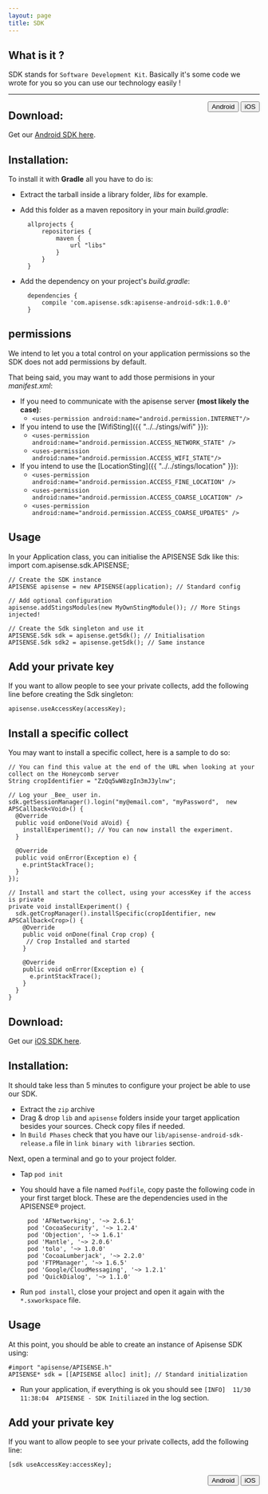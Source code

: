 ```yaml
---
layout: page
title: SDK
---
```


<script type="text/javascript" src="../../../../scripts/get.js"></script>

## What is it ?

SDK stands for `Software Development Kit`. Basically it's some code we wrote for you so you can use our technology easily !

<hr/>

<div style="float:right">
<button onClick="displayAndroid()" type="button" class="btn btn-primary navbar-btn" id="android-btn">Android</button>
<button onClick="displayIOS()" type="button" class="btn btn-default navbar-btn" id="ios-btn">iOS</button>
</div>

<div id="show-android" markdown="1">

## Download: 

Get our [Android SDK here](../../get/apisense-android-sdk.tgz).

## Installation:

To install it with __Gradle__ all you have to do is:

- Extract the tarball inside a library folder, _libs_ for example.
- Add this folder as a maven repository in your main _build.gradle_:

        allprojects {
            repositories {
                maven {
                    url "libs"
                }
            }
        }

- Add the dependency on your project's _build.gradle_:

        dependencies {
            compile 'com.apisense.sdk:apisense-android-sdk:1.0.0'
        }

## permissions

We intend to let you a total control on your application permissions so the SDK does not add permissions by default.

That being said, you may want to add those permisions in your _manifest.xml_:

- If you need to communicate with the apisense server __(most likely the case)__:
    - `<uses-permission android:name="android.permission.INTERNET"/>`
-  If you intend to use the [WifiSting]({{ "../../stings/wifi" }}):
    - `<uses-permission android:name="android.permission.ACCESS_NETWORK_STATE" />`
    - `<uses-permission android:name="android.permission.ACCESS_WIFI_STATE"/>`
- If you intend to use the [LocationSting]({{ "../../stings/location" }}):
    - `<uses-permission android:name="android.permission.ACCESS_FINE_LOCATION" />`
    - `<uses-permission android:name="android.permission.ACCESS_COARSE_LOCATION" />`
    - `<uses-permission android:name="android.permission.ACCESS_COARSE_UPDATES" />`


## Usage

In your Application class, you can initialise the APISENSE Sdk like this:
    import com.apisense.sdk.APISENSE;

    // Create the SDK instance
    APISENSE apisense = new APISENSE(application); // Standard config

    // Add optional configuration
    apisense.addStingsModules(new MyOwnStingModule()); // More Stings injected!

    // Create the Sdk singleton and use it
    APISENSE.Sdk sdk = apisense.getSdk(); // Initialisation
    APISENSE.Sdk sdk2 = apisense.getSdk(); // Same instance
    
## Add your private key

If you want to allow people to see your private collects, add the following line before creating the Sdk singleton:

    apisense.useAccessKey(accessKey);

## Install a specific collect

You may want to install a specific collect, here is a sample to do so:

    // You can find this value at the end of the URL when looking at your collect on the Honeycomb server
    String cropIdentifier = "ZzQq5wW8zgIn3mJ3ylnw";

    // Log your _Bee_ user in.
    sdk.getSessionManager().login("my@email.com", "myPassword",  new APSCallback<Void>() {
      @Override
      public void onDone(Void aVoid) {
        installExperiment(); // You can now install the experiment.
      }

      @Override
      public void onError(Exception e) {
        e.printStackTrace();
      }
    });

    // Install and start the collect, using your accessKey if the access is private
    private void installExperiment() {
      sdk.getCropManager().installSpecific(cropIdentifier, new APSCallback<Crop>() {
        @Override
        public void onDone(final Crop crop) {
         // Crop Installed and started
        }

        @Override
        public void onError(Exception e) {
          e.printStackTrace();
        }
      }
    }

</div>

<div id="show-ios" markdown="1"> 

## Download: 

Get our [iOS SDK here](../../get/apisense-ios-sdk-release.zip).

## Installation:

It should take less than 5 minutes to configure your project be able to use our SDK.

- Extract the `zip` archive
- Drag &amp; drop `lib` and `apisense` folders inside your target application besides your sources. Check copy files if needed.
- In `Build Phases` check that you have our `lib/apisense-android-sdk-release.a` file in `link binary with libraries` section.

Next, open a terminal and go to your project folder.

- Tap `pod init`
- You should have a file named `Podfile`, copy paste the following code in your first target block. These are the dependencies used in the APISENSE® project.

        pod 'AFNetworking', '~> 2.6.1'
        pod 'CocoaSecurity', '~> 1.2.4'
        pod 'Objection', '~> 1.6.1'
        pod 'Mantle', '~> 2.0.6'
        pod 'tolo', '~> 1.0.0'
        pod 'CocoaLumberjack', '~> 2.2.0'
        pod 'FTPManager', '~> 1.6.5'
        pod 'Google/CloudMessaging', '~> 1.2.1'
        pod 'QuickDialog', '~> 1.1.0'

- Run `pod install`, close your project and open it again with the `*.sxworkspace` file.

## Usage

At this point, you should be able to create an instance of Apisense SDK using:

	#import "apisense/APISENSE.h"
	APISENSE* sdk = [[APISENSE alloc] init]; // Standard initialization

- Run your application, if everything is ok you should see `[INFO]  11/30 11:38:04  APISENSE - SDK Initiliazed` in the log section.

## Add your private key

If you want to allow people to see your private collects, add the following line:

    [sdk useAccessKey:accessKey];

</div>

<div style="float:right">
<button onClick="displayAndroid()" type="button" class="btn btn-primary navbar-btn" id="android-btn">Android</button>
<button onClick="displayIOS()" type="button" class="btn btn-default navbar-btn" id="ios-btn">iOS</button>
</div>
